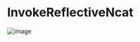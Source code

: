 # InvokeReflectiveNcat
![image](https://user-images.githubusercontent.com/26716241/132064753-c078040d-4727-4c28-b47f-3952f2365bb4.png)
